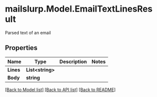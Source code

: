 # mailslurp.Model.EmailTextLinesResult
Parsed text of an email

## Properties

Name | Type | Description | Notes
------------ | ------------- | ------------- | -------------
**Lines** | **List&lt;string&gt;** |  | 
**Body** | **string** |  | 

[[Back to Model list]](../README#documentation-for-models) [[Back to API list]](../README#documentation-for-api-endpoints) [[Back to README]](../README)

